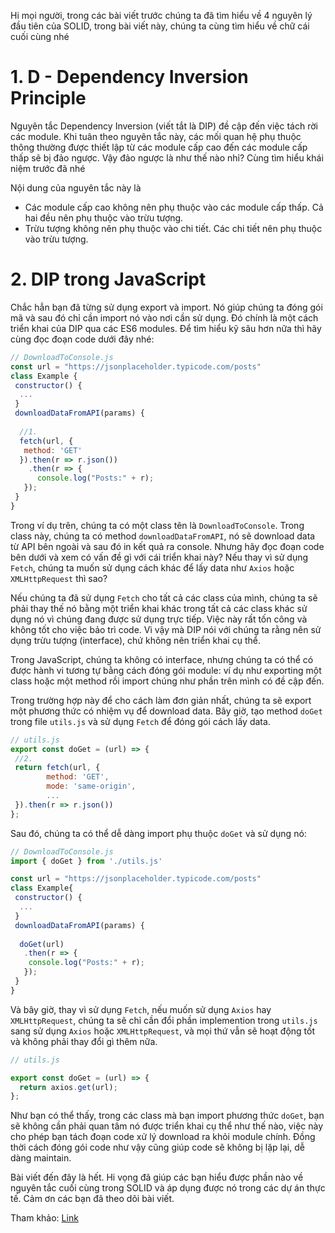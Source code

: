 Hi mọi người, trong các bài viết trước chúng ta đã tìm hiểu về 4 nguyên lý đầu tiên của SOLID, trong bài viết này, chúng ta cùng tìm hiểu về chữ cái cuối cùng nhé
# 1. D - Dependency Inversion Principle

Nguyên tắc Dependency Inversion (viết tắt là DIP) đề cập đến việc tách rời các module. Khi tuân theo nguyên tắc này, các mối quan hệ phụ thuộc thông thường được thiết lập từ các module cấp cao đến các module cấp thấp sẽ bị đảo ngược. Vậy đảo ngược là như thế nào nhỉ? Cùng tìm hiểu khái niệm trước đã nhé

Nội dung của nguyên tắc này là

- Các module cấp cao không nên phụ thuộc vào các module cấp thấp. Cả hai đều nên phụ thuộc vào  trừu tượng.
- Trừu tượng không nên phụ thuộc vào chi tiết. Các chi tiết nên phụ thuộc vào trừu tượng.

# 2. DIP trong JavaScript
Chắc hẳn bạn đã từng sử dụng export và import. Nó giúp chúng ta đóng gói mã và sau đó chỉ cần import nó vào nơi cần sử dụng. Đó chính là một cách triển khai của DIP qua các ES6 modules. 
Để tìm hiểu kỹ sâu hơn nữa thì hãy cùng đọc đoạn code dưới đây nhé:
```js
// DownloadToConsole.js
const url = "https://jsonplaceholder.typicode.com/posts"
class Example {
 constructor() {
  ...
 }
 downloadDataFromAPI(params) {
        
  //1.
  fetch(url, {
   method: 'GET'
  }).then(r => r.json())
    .then(r => {
      console.log("Posts:" + r);
   });
 }
}
```

Trong ví dụ trên, chúng ta có một class tên là `DownloadToConsole`.  Trong class này, chúng ta có method `downloadDataFromAPI`, nó sẽ download data từ API bên ngoài và sau đó in kết quả ra console. Nhưng hãy đọc đoạn code bên dưới và xem có vấn đề gì với cái triển khai này? Nếu thay vì sử dụng `Fetch`, chúng ta muốn sử dụng cách khác để lấy data như `Axios` hoặc `XMLHttpRequest` thì sao? 

Nếu chúng ta đã sử dụng `Fetch` cho tất cả các class của mình, chúng ta sẽ phải thay thế nó bằng một triển khai khác trong tất cả các class khác sử dụng nó vì chúng đang được sử dụng trực tiếp. Việc này rất tốn công và không tốt cho việc bảo trì code. Vì vậy mà DIP nói với chúng ta rằng nên sử dụng trừu tượng (interface), chứ không nên triển khai cụ thể.

Trong JavaScript, chúng ta không có interface, nhưng chúng ta có thể có được hành vi tương tự bằng cách đóng gói module: ví dụ như exporting một class hoặc một method rồi import chúng như phần trên mình có đề cập đến.

Trong trường hợp này để cho cách làm đơn giản nhất, chúng ta sẽ export một phương thức có nhiệm vụ để download data. 
Bây giờ, tạo method `doGet` trong file `utils.js` và  sử dụng `Fetch` để đóng gói cách lấy data.

```js
// utils.js
export const doGet = (url) => {
 //2.
 return fetch(url, {
        method: 'GET',
        mode: 'same-origin',
        ...
 }).then(r => r.json())
};
```
Sau đó, chúng ta có thể dễ dàng import phụ thuộc `doGet` và sử dụng nó:

```js
// DownloadToConsole.js
import { doGet } from './utils.js'

const url = "https://jsonplaceholder.typicode.com/posts"
class Example{
 constructor() {
  ...
 }
 downloadDataFromAPI(params) {
       
  doGet(url)
   .then(r => {
    console.log("Posts:" + r);
   });
 }
}
```
Và bây giờ, thay vì sử dụng `Fetch`, nếu muốn sử dụng `Axios` hay `XMLHttpRequest`, chúng ta sẽ chỉ cần đổi phần implemention trong `utils.js` sang sử dụng `Axios` hoặc `XMLHttpRequest`, và mọi thứ vẫn sẽ hoạt động tốt và không phải thay đổi gì thêm nữa.

```js
// utils.js

export const doGet = (url) => {
  return axios.get(url);
};
```
Như bạn có thể thấy, trong các class mà bạn import phương thức `doGet`, bạn sẽ không cần phải quan tâm nó được triển khai cụ thể như thế nào, việc này cho phép bạn tách đoạn code xử lý download ra khỏi module chính. Đồng thời cách đóng gói code như vậy cũng giúp code sẽ không bị lặp lại, dễ dàng maintain.

Bài viết đến đây là hết. Hi vọng đã giúp các bạn hiểu được phần nào về nguyên tắc cuối cùng trong SOLID và áp dụng được nó trong các dự án thực tế.
Cảm ơn các bạn đã theo dõi bài viết.

Tham khảo: [Link](https://medium0.com/m/global-identity?redirectUrl=https%3A%2F%2Fjavascript.plainenglish.io%2Fdecoupling-code-in-javascript-with-the-dependency-inversion-principle-6d23342b4aaa)